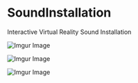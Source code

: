 # SoundInstallation

Interactive Virtual Reality Sound Installation

![Imgur Image](https://i.imgur.com/34uWSIT.jpg)

![Imgur Image](https://i.imgur.com/JIXkXfm.jpg?1)

![Imgur Image](https://i.imgur.com/cDBK98H.jpg)


